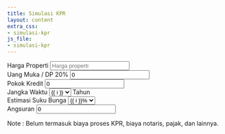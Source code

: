 ```yaml
---
title: Simulasi KPR
layout: content
extra_css:
- simulasi-kpr
js_file:
- simulasi-kpr
---
```


<form autocomplete="off">
    <div class="form_wrapper">
        <label for="harga_rumah">Harga Properti</label>
        <input autocomplete="off" type="text" id="harga_rumah" placeholder="Harga properti">
    </div>
    <div class="form_wrapper">
        <label for="uang_muka">Uang Muka / DP 20%</label>
        <input type="text" id="uang_muka" value="0" readonly>
    </div>
    <div class="form_wrapper">
        <label for="pokok_kredit">Pokok Kredit</label>
        <input type="text" id="pokok_kredit" value="0" readonly>
    </div>
    <div class="form_wrapper">
        <label for="tenor">Jangka Waktu</label>
        <span>
        <select id="tenor">
            {% for i in (1..20) %}
                <option value="{{ i }}"> {{ i }} </option>
            {% endfor %}
        </select>
        <label for="tenor">Tahun</label>
        </span>
    </div>
    <div class="form_wrapper">
        <label for="suku_bunga">Estimasi Suku Bunga</label>
        <select id="suku_bunga">
            {% for i in (6..14) %}
                <option value="{{ i }}"> {{ i }}% </option>
            {% endfor %}
        </select>
    </div>
    <div class="form_wrapper">
        <label for="angsuran">Angsuran</label>
        <input type="text" id="angsuran" value="0" readonly>
    </div>
</form>
<div>Note : Belum termasuk biaya proses KPR, biaya notaris, pajak, dan lainnya.</div>
